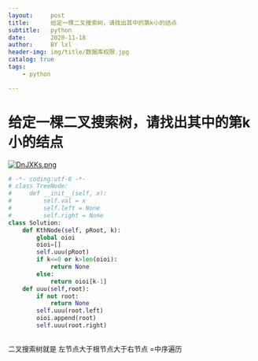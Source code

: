 ```yaml
---
layout:     post
title:      给定一棵二叉搜索树，请找出其中的第k小的结点
subtitle:   python
date:       2020-11-18
author:     BY lxl
header-img: img/title/数据库权限.jpg
catalog: true
tags:
    - python

---
```




#  给定一棵二叉搜索树，请找出其中的第k小的结点

[![DnJXKs.png](https://s3.ax1x.com/2020/11/18/DnJXKs.png)](https://imgchr.com/i/DnJXKs)

```python
# -*- coding:utf-8 -*-
# class TreeNode:
#     def __init__(self, x):
#         self.val = x
#         self.left = None
#         self.right = None
class Solution:
    def KthNode(self, pRoot, k):
        global oioi
        oioi=[]
        self.uuu(pRoot)
        if k<=0 or k>len(oioi):
            return None
        else:
            return oioi[k-1]
    def uuu(self,root):
        if not root:
            return None
        self.uuu(root.left)
        oioi.append(root)
        self.uuu(root.right)
    
```

二叉搜索树就是 左节点大于根节点大于右节点 =中序遍历